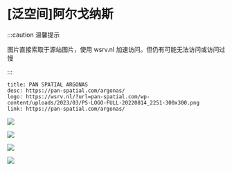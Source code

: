 # [泛空间]阿尔戈纳斯

:::caution 温馨提示

图片直接索取于源站图片，使用 wsrv.nl 加速访问。但仍有可能无法访问或访问过慢

:::

```component VPCard
title: PAN SPATIAL ARGONAS
desc: https://pan-spatial.com/argonas/
logo: https://wsrv.nl/?url=pan-spatial.com/wp-content/uploads/2023/03/PS-LOGO-FULL-20220814_2251-300x300.png
link: https://pan-spatial.com/argonas/
```

<MWstatsCard ItemName="[泛空间]阿尔戈纳斯" ItemDesc="虚构架空设定：“阿尔戈纳斯”（ARGONAS）是一款大型地效飞行器，旨在为水面和沿岸地面部队快速提供作战火力支援。“阿尔戈纳斯”的技术特征并不明确。该载具设计工作的目的是了解此类作战载具需要何种不同功能，以及在进行整体设计和配套装备研发时优化系统兼容、完善技术整合。" ItemTypeID="7"/>

![](https://wsrv.nl/?url=pan-spatial.com/wp-content/uploads/2023/04/ARGONAS-20230410_172918-scaled.jpg)

![](https://wsrv.nl/?url=pan-spatial.com/wp-content/uploads/2023/04/ARGONAS-20230410_172924-1024x578.jpg)

![](https://wsrv.nl/?url=pan-spatial.com/wp-content/uploads/2023/04/ARGONAS-20230410_17299-scaled.jpg)

![](https://wsrv.nl/?url=pan-spatial.com/wp-content/uploads/2023/04/ARGONAS-20230410_172915-scaled.jpg)
